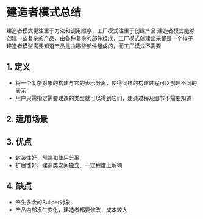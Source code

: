 # 建造者模式总结

建造者模式更注重于方法和调用顺序，工厂模式注重于创建产品
建造者模式能够创建一些复杂的产品，由各种复杂的部件组成，工厂模式创建出来都是一个样子
建造者模型需要知道产品是由哪些部件组成的，而工厂模式不需要

## 1. 定义

- 将一个复杂对象的构建与它的表示分离，使得同样的构建过程可以创建不同的表示
- 用户只需指定需要建造的类型就可以得到它们，建造过程及细节不需要知道

## 2. 适用场景


## 3. 优点

- 封装性好，创建和使用分离
- 扩展性好、建造类之间独立、一定程度上解耦

## 4. 缺点

- 产生多余的Builder对象
- 产品内部发生变化，建造者都要修改，成本较大